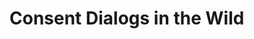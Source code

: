 # Consent Dialogs in the Wild

<!--
* Situation on the web
    * CMPs
    * IAB TCF
* Situation on mobile
    * IAB TCF exists but barely used
    * CMPs also rarely used
* Consequences for analysis
-->
